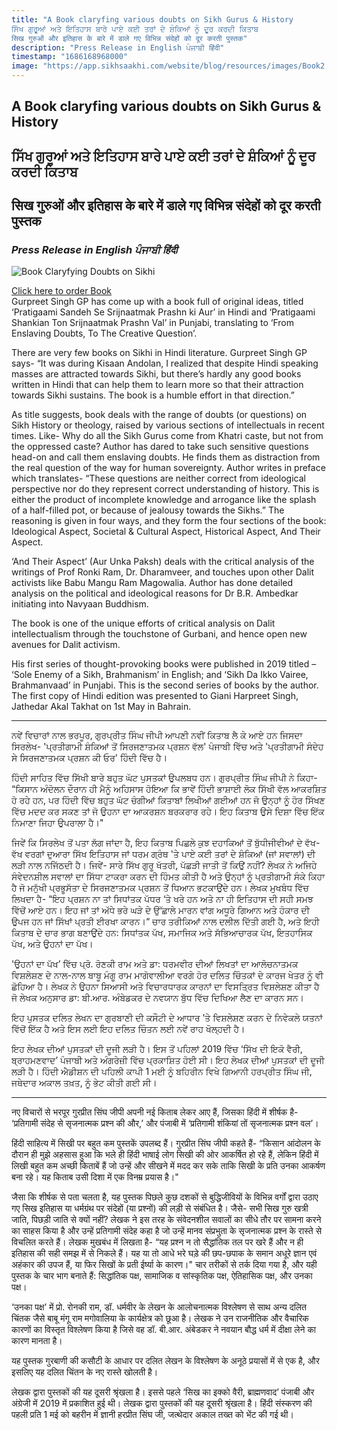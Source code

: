 ```yaml
---
title: "A Book claryfing various doubts on Sikh Gurus & History  
ਸਿੱਖ ਗੁਰੂਆਂ ਅਤੇ ਇਤਿਹਾਸ ਬਾਰੇ ਪਾਏ ਕਈ ਤਰਾਂ ਦੇ ਸ਼ੰਕਿਆਂ ਨੂੰ ਦੂਰ ਕਰਦੀ ਕਿਤਾਬ  
सिख गुरुओं और इतिहास के बारे में डाले गए विभिन्न संदेहों को दूर करती पुस्तक"
description: "Press Release in English ਪੰਜਾਬੀ हिंदी"
timestamp: "1686168968000"
image: "https://app.sikhsaakhi.com/website/blog/resources/images/Book2.jpg"
---
```


## A Book claryfing various doubts on Sikh Gurus & History    
## ਸਿੱਖ ਗੁਰੂਆਂ ਅਤੇ ਇਤਿਹਾਸ ਬਾਰੇ ਪਾਏ ਕਈ ਤਰਾਂ ਦੇ ਸ਼ੰਕਿਆਂ ਨੂੰ ਦੂਰ ਕਰਦੀ ਕਿਤਾਬ    
## सिख गुरुओं और इतिहास के बारे में डाले गए विभिन्न संदेहों को दूर करती पुस्तक    


### _Press Release in English ਪੰਜਾਬੀ हिंदी_

![Book Claryfying Doubts on Sikhi](https://app.sikhsaakhi.com/website/blog/resources/images/Book2.jpg)


[Click here to order Book](https://www.sikhsaakhi.com/books)   
Gurpreet Singh GP has come up with a book full of original ideas, titled ‘Pratigaami Sandeh Se Srijnaatmak Prashn ki Aur’ in Hindi and ‘Pratigaami Shankian Ton Srijnaatmak Prashn Val’ in Punjabi, translating to ‘From Enslaving Doubts, To The Creative Question’.

There are very few books on Sikhi in Hindi literature. Gurpreet Singh GP says- “It was during Kisaan Andolan, I realized that despite Hindi speaking masses are attracted towards Sikhi, but there’s hardly any good books written in Hindi that can help them to learn more so that their attraction towards Sikhi sustains. The book is a humble effort in that direction.”

As title suggests, book deals with the range of doubts (or questions) on Sikh History or theology, raised by various sections of intellectuals in recent times. Like- Why do all the Sikh Gurus come from Khatri caste, but not from the oppressed caste? Author has dared to take such sensitive questions head-on and call them enslaving doubts. He finds them as distraction from the real question of the way for human sovereignty. Author writes in preface which translates- “These questions are neither correct from ideological perspective nor do they represent correct understanding of history. This is either the product of incomplete knowledge and arrogance like the splash of a half-filled pot, or because of jealousy towards the Sikhs.” The reasoning is given in four ways, and they form the four sections of the book: Ideological Aspect, Societal & Cultural Aspect, Historical Aspect, And Their Aspect. 

‘And Their Aspect’ (Aur Unka Paksh) deals with the critical analysis of the writings of Prof Ronki Ram, Dr. Dharamveer, and touches upon other Dalit activists like Babu Mangu Ram Magowalia. Author has done detailed analysis on the political and ideological reasons for Dr B.R. Ambedkar initiating into Navyaan Buddhism. 

The book is one of the unique efforts of critical analysis on Dalit intellectualism through the touchstone of Gurbani, and hence open new avenues for Dalit activism.

His first series of thought-provoking books were published in 2019 titled – ‘Sole Enemy of a Sikh, Brahmanism’ in English; and ‘Sikh Da Ikko Vairee, Brahmanvaad’ in Punjabi. This is the second series of books by the author. The first copy of Hindi edition was presented to Giani Harpreet Singh, Jathedar Akal Takhat on 1st May in Bahrain. 

---

ਨਵੇਂ ਵਿਚਾਰਾਂ ਨਾਲ ਭਰਪੂਰ, ਗੁਰਪ੍ਰੀਤ ਸਿੰਘ ਜੀਪੀ ਆਪਣੀ ਨਵੀਂ ਕਿਤਾਬ ਲੈ ਕੇ ਆਏ ਹਨ ਜਿਸਦਾ ਸਿਰਲੇਖ- 'ਪ੍ਰਤੀਗਾਮੀ ਸ਼ੰਕਿਆਂ ਤੋਂ ਸਿਰਜਣਾਤਮਕ ਪ੍ਰਸ਼ਨ ਵੱਲ' ਪੰਜਾਬੀ ਵਿੱਚ ਅਤੇ 'ਪ੍ਰਤੀਗਾਮੀ ਸੰਦੇਹ ਸੇ ਸਿਰਜਣਾਤਮਕ ਪ੍ਰਸ਼ਨ ਕੀ ਓਰ' ਹਿੰਦੀ ਵਿੱਚ ਹੈ।

ਹਿੰਦੀ ਸਾਹਿਤ ਵਿੱਚ ਸਿੱਖੀ ਬਾਰੇ ਬਹੁਤ ਘੱਟ ਪੁਸਤਕਾਂ ਉਪਲਬਧ ਹਨ। ਗੁਰਪ੍ਰੀਤ ਸਿੰਘ ਜੀਪੀ ਨੇ ਕਿਹਾ- “ਕਿਸਾਨ ਅੰਦੋਲਨ ਦੌਰਾਨ ਹੀ ਮੈਨੂੰ ਅਹਿਸਾਸ ਹੋਇਆ ਕਿ ਭਾਵੇਂ ਹਿੰਦੀ ਭਾਸ਼ਾਈ ਲੋਕ ਸਿੱਖੀ ਵੱਲ ਆਕਰਸ਼ਿਤ ਹੋ ਰਹੇ ਹਨ, ਪਰ ਹਿੰਦੀ ਵਿੱਚ ਬਹੁਤ ਘੱਟ ਚੰਗੀਆਂ ਕਿਤਾਬਾਂ ਲਿਖੀਆਂ ਗਈਆਂ ਹਨ ਜੋ ਉਨ੍ਹਾਂ ਨੂੰ ਹੋਰ ਸਿੱਖਣ ਵਿੱਚ ਮਦਦ ਕਰ ਸਕਣ ਤਾਂ ਜੋ ਉਹਨਾ ਦਾ ਆਕਰਸ਼ਨ ਬਰਕਰਾਰ ਰਹੇ। ਇਹ ਕਿਤਾਬ ਉਸੇ ਦਿਸ਼ਾ ਵਿੱਚ ਇੱਕ ਨਿਮਾਣਾ ਜਿਹਾ ਉਪਰਾਲਾ ਹੈ।"

ਜਿਵੇਂ ਕਿ ਸਿਰਲੇਖ ਤੋਂ ਪਤਾ ਲੱਗ ਜਾਂਦਾ ਹੈ, ਇਹ ਕਿਤਾਬ ਪਿਛਲੇ ਕੁਝ ਦਹਾਕਿਆਂ ਤੋਂ ਬੁੱਧੀਜੀਵੀਆਂ ਦੇ ਵੱਖ-ਵੱਖ ਵਰਗਾਂ ਦੁਆਰਾ ਸਿੱਖ ਇਤਿਹਾਸ ਜਾਂ ਧਰਮ ਗ੍ਰੰਥ 'ਤੇ ਪਾਏ ਕਈ ਤਰਾਂ ਦੇ ਸ਼ੰਕਿਆਂ (ਜਾਂ ਸਵਾਲਾਂ) ਦੀ ਲੜੀ ਨਾਲ ਨਜਿੱਠਦੀ ਹੈ। ਜਿਵੇਂ- ਸਾਰੇ ਸਿੱਖ ਗੁਰੂ ਖੱਤਰੀ, ਪੱਛੜੀ ਜਾਤੀ ਤੋਂ ਕਿਉਂ ਨਹੀਂ? ਲੇਖਕ ਨੇ ਅਜਿਹੇ ਸੰਵੇਦਨਸ਼ੀਲ ਸਵਾਲਾਂ ਦਾ ਸਿੱਧਾ ਟਾਕਰਾ ਕਰਨ ਦੀ ਹਿੰਮਤ ਕੀਤੀ ਹੈ ਅਤੇ ਉਨ੍ਹਾਂ ਨੂੰ ਪ੍ਰਤੀਗਾਮੀ ਸੰਕੇ ਕਿਹਾ ਹੈ ਜੋ ਮਨੁੱਖੀ ਪ੍ਰਭੂਸੱਤਾ ਦੇ ਸਿਰਜਣਾਤਮਕ ਪ੍ਰਸ਼ਨ ਤੋਂ ਧਿਆਨ ਭਟਕਾਉਂਦੇ ਹਨ। ਲੇਖਕ ਮੁਖਬੰਧ ਵਿੱਚ ਲਿਖਦਾ ਹੈ- “ਇਹ ਪ੍ਰਸ਼ਨ ਨਾ ਤਾਂ ਸਿਧਾਂਤਕ ਪੱਧਰ ‘ਤੇ ਖਰੇ ਹਨ ਅਤੇ ਨਾ ਹੀ ਇਤਿਹਾਸ ਦੀ ਸਹੀ ਸਮਝ ਵਿੱਚੋਂ ਆਏ ਹਨ। ਇਹ ਜਾਂ ਤਾਂ ਅੱਧੇ ਭਰੇ ਘੜੇ ਦੇ ਉੱਛਾਲੇ ਮਾਰਨ ਵਾਂਗ ਅਧੂਰੇ ਗਿਆਨ ਅਤੇ ਹੰਕਾਰ ਦੀ ਉਪਜ ਹਨ ਜਾਂ ਸਿੱਖਾਂ ਪ੍ਰਤੀ ਈਰਖਾ ਕਾਰਨ।“ ਚਾਰ ਤਰੀਕਿਆਂ ਨਾਲ ਦਲੀਲ ਦਿੱਤੀ ਗਈ ਹੈ, ਅਤੇ ਇਹੀ ਕਿਤਾਬ ਦੇ ਚਾਰ ਭਾਗ ਬਣਾਉਂਦੇ ਹਨ: ਸਿਧਾਂਤਕ ਪੱਖ, ਸਮਾਜਿਕ ਅਤੇ ਸੱਭਿਆਚਾਰਕ ਪੱਖ, ਇਤਹਾਸਿਕ ਪੱਖ, ਅਤੇ ਉਹਨਾਂ ਦਾ ਪੱਖ।

'ਉਹਨਾਂ ਦਾ ਪੱਖ’ ਵਿੱਚ ਪ੍ਰੋ. ਰੋਣਕੀ ਰਾਮ ਅਤੇ ਡਾ: ਧਰਮਵੀਰ ਦੀਆਂ ਲਿਖਤਾਂ ਦਾ ਆਲੋਚਨਾਤਮਕ ਵਿਸ਼ਲੇਸ਼ਣ ਦੇ ਨਾਲ-ਨਾਲ ਬਾਬੂ ਮੰਗੂ ਰਾਮ ਮਾਗੋਵਾਲੀਆ ਵਰਗੇ ਹੋਰ ਦਲਿਤ ਚਿੰਤਕਾਂ ਦੇ ਕਾਰਜ ਖੇਤਰ ਨੂੰ ਵੀ ਛੋਹਿਆ ਹੈ। ਲੇਖਕ ਨੇ ਉਹਨਾ ਸਿਆਸੀ ਅਤੇ ਵਿਚਾਰਧਾਰਕ ਕਾਰਨਾਂ ਦਾ ਵਿਸਤ੍ਰਿਤ ਵਿਸ਼ਲੇਸ਼ਣ ਕੀਤਾ ਹੈ ਜੋ ਲੇਖਕ ਅਨੁਸਾਰ ਡਾ: ਬੀ.ਆਰ. ਅੰਬੇਡਕਰ ਦੇ ਨਵਯਾਨ ਬੁੱਧ ਵਿੱਚ ਦਿਖਿਆ ਲੈਣ ਦਾ ਕਾਰਨ ਸਨ।

ਇਹ ਪੁਸਤਕ ਦਲਿਤ ਲੇਖਨ ਦਾ ਗੁਰਬਾਣੀ ਦੀ ਕਸੌਟੀ ਦੇ ਆਧਾਰ ’ਤੇ ਵਿਸ਼ਲੇਸ਼ਣ ਕਰਨ ਦੇ ਨਿਵੇਕਲੇ ਯਤਨਾਂ ਵਿੱਚੋਂ ਇੱਕ ਹੈ ਅਤੇ ਇਸ ਲਈ ਇਹ ਦਲਿਤ ਚਿੰਤਨ ਲਈ ਨਵੇਂ ਰਾਹ ਖੋਲ੍ਹਦੀ ਹੈ। 

ਇਹ ਲੇਖਕ ਦੀਆਂ ਪੁਸਤਕਾਂ ਦੀ ਦੂਜੀ ਲੜੀ ਹੈ। ਇਸ ਤੋਂ ਪਹਿਲਾਂ 2019 ਵਿੱਚ ‘ਸਿੱਖ ਦੀ ਇਕੋ ਵੈਰੀ, ਬ੍ਰਾਹਮਣਵਾਦ’ ਪੰਜਾਬੀ ਅਤੇ ਅੰਗਰੇਜ਼ੀ ਵਿੱਚ ਪ੍ਰਕਾਸ਼ਿਤ ਹੋਈ ਸੀ। ਇਹ ਲੇਖਕ ਦੀਆਂ ਪੁਸਤਕਾਂ ਦੀ ਦੂਜੀ ਲੜੀ ਹੈ। ਹਿੰਦੀ ਐਡੀਸ਼ਨ ਦੀ ਪਹਿਲੀ ਕਾਪੀ 1 ਮਈ ਨੂੰ ਬਹਿਰੀਨ ਵਿਖੇ ਗਿਆਨੀ ਹਰਪ੍ਰੀਤ ਸਿੰਘ ਜੀ, ਜਥੇਦਾਰ ਅਕਾਲ ਤਖ਼ਤ, ਨੂੰ ਭੇਟ ਕੀਤੀ ਗਈ ਸੀ।

---

नए विचारों से भरपूर गुरप्रीत सिंघ जीपी अपनी नई किताब लेकर आए हैं, जिसका हिंदी में शीर्षक है- ‘प्रतिगामी संदेह से सृजनात्मक प्रश्न की और,’ और पंजाबी में ‘प्रतिगामी शंकियां तों सृजनात्मक प्रश्न वल’।

हिंदी साहित्य में सिखी पर बहुत कम पुस्तकें उपलब्द हैं। गुरप्रीत सिंघ जीपी कहते हैं- “किसान आंदोलन के दौरान ही मुझे अहसास हुआ कि भले ही हिंदी भाषाई लोग सिखी की ओर आकर्षित हो रहे हैं, लेकिन हिंदी में लिखी बहुत कम अच्छी किताबें हैं जो उन्हें और सीखने में मदद कर सके ताकि सिखी के प्रति उनका आकर्षण बना रहे। यह किताब उसी दिशा में एक विनम्र प्रयास है।"

जैसा कि शीर्षक से पता चलता है, यह पुस्तक पिछले कुछ दशकों से बुद्धिजीवियों के विभिन्न वर्गों द्वारा उठाए गए सिख इतिहास या धर्मग्रंथ पर संदेहों (या प्रश्नों) की लड़ी से संबंधित है। जैसे- सभी सिख गुरु खत्री जाति, पिछड़ी जाति से क्यों नहीं? लेखक ने इस तरह के संवेदनशील सवालों का सीधे तौर पर सामना करने का साहस किया है और उन्हें प्रतिगामी संदेह कहा है जो उन्हें मानव संप्रभुता के सृजनात्मक प्रश्न के रास्ते से विचलित करते हैं। लेखक मुखबंध में लिखता है- “यह प्रश्न न तो सैद्धांतिक तल पर खरे हैं और न ही इतिहास की सही समझ में से निकले हैं। यह या तो आधे भरे घड़े की छप-छपाक के समान अधूरे ज्ञान एवं अहंकार की उपज हैं, या फिर सिखों के प्रती ईर्ष्या के कारण।" चार तरीकों से तर्क दिया गया है, और यही पुस्तक के चार भाग बनाते हैं: सिद्धांतिक पक्ष, सामाजिक व सांस्कृतिक पक्ष, ऐतिहासिक पक्ष, और उनका पक्ष।

‘उनका पक्ष’ में प्रो. रोनकी राम, डॉ. धर्मवीर के लेखन के आलोचनात्मक विश्लेषण से साथ अन्य दलित चिंतक जैसे बाबू मंगू राम मगोवालिया के कार्यक्षेत्र को छूआ है। लेखक ने उन राजनीतिक और वैचारिक कारणों का विस्तृत विश्लेषण किया है जिसे वह डॉ. बी.आर. अंबेडकर ने नवयान बौद्ध धर्म में दीक्षा लेने का कारण मानता है।  

यह पुस्तक गुरबाणी की कसौटी के आधार पर दलित लेखन के विश्लेषण के अनूठे प्रयासों में से एक है, और इसलिए यह दलित चिंतन के नए रास्ते खोलती है।  

लेखक द्वारा पुस्तकों की यह दूसरी श्रृंखला है। इससे पहले ‘सिख का इक्को वैरी, ब्राह्मणवाद’ पंजाबी और अंग्रेजी में 2019 में प्रकाशित हुई थी। लेखक द्वारा पुस्तकों की यह दूसरी श्रृंखला है। हिंदी संस्करण की पहली प्रति 1 मई को बहरीन में ज्ञानी हरप्रीत सिंघ जी, जत्थेदार अकाल तख्त को भेंट की गई थी।

